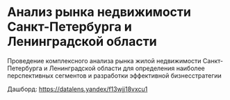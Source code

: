 # Анализ рынка недвижимости Санкт-Петербурга и Ленинградской области
Проведение комплексного анализа рынка жилой недвижимости Санкт-Петербурга и Ленинградской области для определения наиболее перспективных сегментов и разработки эффективной бизнесстратегии

Дашборд: https://datalens.yandex/f13wjj18vxcu1
